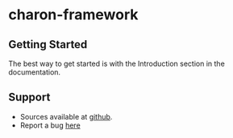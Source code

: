 # charon-framework

## Getting Started

The best way to get started is with the Introduction section in the documentation.

## Support

- Sources available at [github](https://github.com/charonlab/charon-framework).
- Report a bug [here](https://github.com/charonlab/charon-framework/issues)
